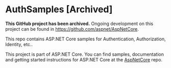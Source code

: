 AuthSamples [Archived]
======================

**This GitHub project has been archived.** Ongoing development on this project can be found in https://github.com/aspnet/AspNetCore.

This repo contains ASP.NET Core samples for Authentication, Authorization, Identity, etc..

This project is part of ASP.NET Core. You can find samples, documentation and getting started instructions for ASP.NET Core at the [AspNetCore](https://github.com/aspnet/AspNetCore) repo.
